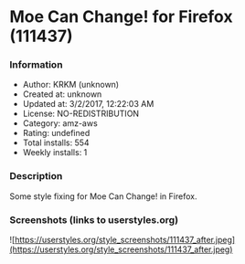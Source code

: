 # Moe Can Change! for Firefox (111437)

### Information
- Author: KRKM (unknown)
- Created at: unknown
- Updated at: 3/2/2017, 12:22:03 AM
- License: NO-REDISTRIBUTION
- Category: amz-aws
- Rating: undefined
- Total installs: 554
- Weekly installs: 1


### Description
Some style fixing for Moe Can Change! in Firefox.


### Screenshots (links to userstyles.org)
![https://userstyles.org/style_screenshots/111437_after.jpeg](https://userstyles.org/style_screenshots/111437_after.jpeg)


